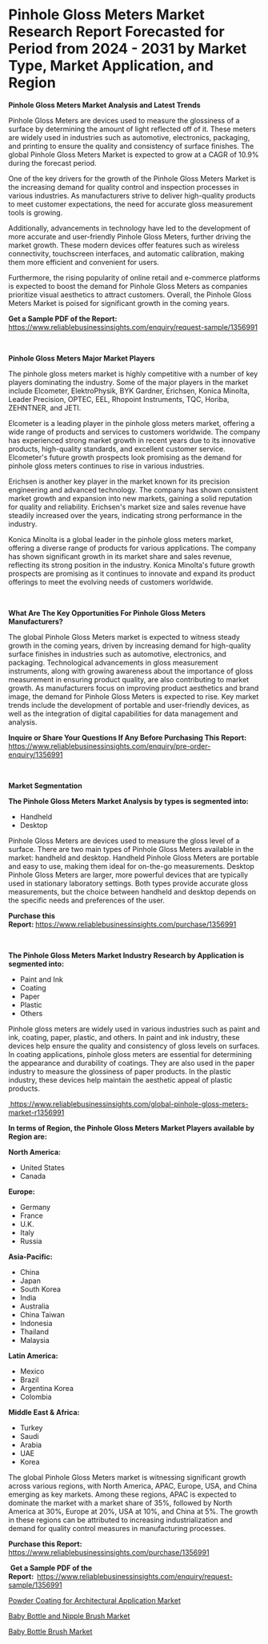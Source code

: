 <p><h1>Pinhole Gloss Meters Market Research Report Forecasted for Period from 2024 -  2031 by Market Type, Market Application, and Region</h1></p><p><strong>Pinhole Gloss Meters Market Analysis and Latest Trends</strong></p>
<p><p>Pinhole Gloss Meters are devices used to measure the glossiness of a surface by determining the amount of light reflected off of it. These meters are widely used in industries such as automotive, electronics, packaging, and printing to ensure the quality and consistency of surface finishes. The global Pinhole Gloss Meters Market is expected to grow at a CAGR of 10.9% during the forecast period.</p><p>One of the key drivers for the growth of the Pinhole Gloss Meters Market is the increasing demand for quality control and inspection processes in various industries. As manufacturers strive to deliver high-quality products to meet customer expectations, the need for accurate gloss measurement tools is growing.</p><p>Additionally, advancements in technology have led to the development of more accurate and user-friendly Pinhole Gloss Meters, further driving the market growth. These modern devices offer features such as wireless connectivity, touchscreen interfaces, and automatic calibration, making them more efficient and convenient for users.</p><p>Furthermore, the rising popularity of online retail and e-commerce platforms is expected to boost the demand for Pinhole Gloss Meters as companies prioritize visual aesthetics to attract customers. Overall, the Pinhole Gloss Meters Market is poised for significant growth in the coming years.</p></p>
<p><strong>Get a Sample PDF of the Report:&nbsp;</strong> <a href="https://www.reliablebusinessinsights.com/enquiry/request-sample/1356991">https://www.reliablebusinessinsights.com/enquiry/request-sample/1356991</a></p>
<p>&nbsp;</p>
<p><strong>Pinhole Gloss Meters Major Market Players</strong></p>
<p><p>The pinhole gloss meters market is highly competitive with a number of key players dominating the industry. Some of the major players in the market include Elcometer, ElektroPhysik, BYK Gardner, Erichsen, Konica Minolta, Leader Precision, OPTEC, EEL, Rhopoint Instruments, TQC, Horiba, ZEHNTNER, and JETI.</p><p>Elcometer is a leading player in the pinhole gloss meters market, offering a wide range of products and services to customers worldwide. The company has experienced strong market growth in recent years due to its innovative products, high-quality standards, and excellent customer service. Elcometer's future growth prospects look promising as the demand for pinhole gloss meters continues to rise in various industries.</p><p>Erichsen is another key player in the market known for its precision engineering and advanced technology. The company has shown consistent market growth and expansion into new markets, gaining a solid reputation for quality and reliability. Erichsen's market size and sales revenue have steadily increased over the years, indicating strong performance in the industry.</p><p>Konica Minolta is a global leader in the pinhole gloss meters market, offering a diverse range of products for various applications. The company has shown significant growth in its market share and sales revenue, reflecting its strong position in the industry. Konica Minolta's future growth prospects are promising as it continues to innovate and expand its product offerings to meet the evolving needs of customers worldwide.</p></p>
<p>&nbsp;</p>
<p><strong>What Are The Key Opportunities For Pinhole Gloss Meters Manufacturers?</strong></p>
<p><p>The global Pinhole Gloss Meters market is expected to witness steady growth in the coming years, driven by increasing demand for high-quality surface finishes in industries such as automotive, electronics, and packaging. Technological advancements in gloss measurement instruments, along with growing awareness about the importance of gloss measurement in ensuring product quality, are also contributing to market growth. As manufacturers focus on improving product aesthetics and brand image, the demand for Pinhole Gloss Meters is expected to rise. Key market trends include the development of portable and user-friendly devices, as well as the integration of digital capabilities for data management and analysis.</p></p>
<p><strong>Inquire or Share Your Questions If Any Before Purchasing This Report:</strong> <a href="https://www.reliablebusinessinsights.com/enquiry/pre-order-enquiry/1356991">https://www.reliablebusinessinsights.com/enquiry/pre-order-enquiry/1356991</a></p>
<p>&nbsp;</p>
<p><strong>Market Segmentation</strong></p>
<p><strong>The Pinhole Gloss Meters Market Analysis by types is segmented into:</strong></p>
<p><ul><li>Handheld</li><li>Desktop</li></ul></p>
<p><p>Pinhole Gloss Meters are devices used to measure the gloss level of a surface. There are two main types of Pinhole Gloss Meters available in the market: handheld and desktop. Handheld Pinhole Gloss Meters are portable and easy to use, making them ideal for on-the-go measurements. Desktop Pinhole Gloss Meters are larger, more powerful devices that are typically used in stationary laboratory settings. Both types provide accurate gloss measurements, but the choice between handheld and desktop depends on the specific needs and preferences of the user.</p></p>
<p><strong>Purchase this Report:&nbsp;</strong><a href="https://www.reliablebusinessinsights.com/purchase/1356991">https://www.reliablebusinessinsights.com/purchase/1356991</a></p>
<p>&nbsp;</p>
<p><strong>The Pinhole Gloss Meters Market Industry Research by Application is segmented into:</strong></p>
<p><ul><li>Paint and Ink</li><li>Coating</li><li>Paper</li><li>Plastic</li><li>Others</li></ul></p>
<p><p>Pinhole gloss meters are widely used in various industries such as paint and ink, coating, paper, plastic, and others. In paint and ink industry, these devices help ensure the quality and consistency of gloss levels on surfaces. In coating applications, pinhole gloss meters are essential for determining the appearance and durability of coatings. They are also used in the paper industry to measure the glossiness of paper products. In the plastic industry, these devices help maintain the aesthetic appeal of plastic products.</p></p>
<p><a href="https://www.reliablebusinessinsights.com/global-pinhole-gloss-meters-market-r1356991">&nbsp;https://www.reliablebusinessinsights.com/global-pinhole-gloss-meters-market-r1356991</a></p>
<p><strong>In terms of Region, the Pinhole Gloss Meters Market Players available by Region are:</strong></p>
<p>
    <p> <strong> North America: </strong>
        <ul>
            <li>United States</li>
            <li>Canada</li>
        </ul>
        </p> 
    <p> <strong> Europe: </strong>
        <ul>
            <li>Germany</li>
            <li>France</li>
            <li>U.K.</li>
            <li>Italy</li>
            <li>Russia</li>
        </ul>
        </p> 
    <p> <strong> Asia-Pacific: </strong>
        <ul>
            <li>China</li>
            <li>Japan</li>
            <li>South Korea</li>
            <li>India</li>
            <li>Australia</li>
            <li>China Taiwan</li>
            <li>Indonesia</li>
            <li>Thailand</li>
            <li>Malaysia</li>
        </ul>
        </p> 
    <p> <strong> Latin America: </strong>
        <ul>
            <li>Mexico</li>
            <li>Brazil</li>
            <li>Argentina Korea</li>
            <li>Colombia</li>
        </ul>
        </p> 
    <p> <strong> Middle East & Africa: </strong>
        <ul>
            <li>Turkey</li>
            <li>Saudi</li>
            <li>Arabia</li>
            <li>UAE</li>
            <li>Korea</li>
        </ul>
    </p>
    </p>
<p><p>The global Pinhole Gloss Meters market is witnessing significant growth across various regions, with North America, APAC, Europe, USA, and China emerging as key markets. Among these regions, APAC is expected to dominate the market with a market share of 35%, followed by North America at 30%, Europe at 20%, USA at 10%, and China at 5%. The growth in these regions can be attributed to increasing industrialization and demand for quality control measures in manufacturing processes.</p></p>
<p><strong>Purchase this Report: </strong><a href="https://www.reliablebusinessinsights.com/purchase/1356991">https://www.reliablebusinessinsights.com/purchase/1356991</a></p>
<p>&nbsp;<strong>Get a Sample PDF of the Report:&nbsp;&nbsp;</strong><a href="https://www.reliablebusinessinsights.com/enquiry/request-sample/1356991">https://www.reliablebusinessinsights.com/enquiry/request-sample/1356991</a></p>
<p><strong></strong></p>
<p><p><a href="https://www.linkedin.com/pulse/powder-coating-architectural-application-market-forecast-global-5of3c">Powder Coating for Architectural Application Market</a></p><p><a href="https://www.linkedin.com/pulse/comprehensive-analysis-global-baby-bottle-nipple-brush-market-growth-bojkf">Baby Bottle and Nipple Brush Market</a></p><p><a href="https://www.linkedin.com/pulse/baby-bottle-brush-market-share-amp-analysis-growth-trends-ciazf">Baby Bottle Brush Market</a></p></p>
